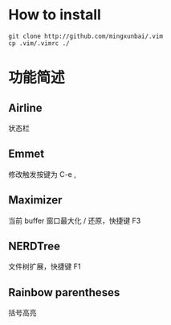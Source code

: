# How to install
```
git clone http://github.com/mingxunbai/.vim
cp .vim/.vimrc ./
```

# 功能简述
## Airline
状态栏

## Emmet
修改触发按键为 C-e ,

## Maximizer
当前 buffer 窗口最大化 / 还原，快捷键 F3

## NERDTree
文件树扩展，快捷键 F1

## Rainbow parentheses
括号高亮
